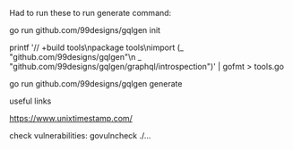 Had to run these to run generate command:

go run github.com/99designs/gqlgen init

printf '// +build tools\npackage tools\nimport (_ "github.com/99designs/gqlgen"\n _ "github.com/99designs/gqlgen/graphql/introspection")' | gofmt > tools.go

go run github.com/99designs/gqlgen generate


useful links

https://www.unixtimestamp.com/

check vulnerabilities: govulncheck ./...